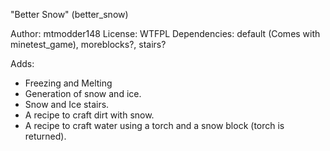 "Better Snow" (better_snow)

Author: mtmodder148
License: WTFPL
Dependencies: default (Comes with minetest_game), moreblocks?, stairs?

Adds:

 - Freezing and Melting
 - Generation of snow and ice.
 - Snow and Ice stairs.
 - A recipe to craft dirt with snow.
 - A recipe to craft water using a torch and a snow block (torch is returned).
